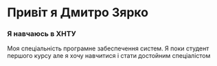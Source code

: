 # Привіт я Дмитро Зярко
### Я навчаюсь в ХНТУ
Моя спеціальність програмне забеспечення систем. Я поки студент першого курсу але я хочу навчитися і стати достойним спеціалістом  

